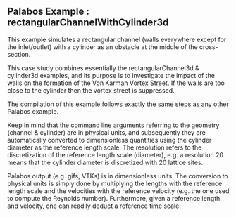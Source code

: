 ## Palabos Example : rectangularChannelWithCylinder3d

This example simulates a rectangular channel (walls everywhere except for the inlet/outlet) with a cylinder as an obstacle at the middle of the cross-section.

This case study combines essentially the rectangularChannel3d & cylinder3d examples, and its purpose is to investigate the impact of the walls on the formation of the Von Karman Vortex Street. If the walls are too close to the cylinder then the vortex street is suppressed.

The compilation of this example follows exactly the same steps as any other Palabos example.

Keep in mind that the command line arguments referring to the geometry (channel & cylinder) are in physical units, and subsequently they are automatically converted to dimensionless quantities using the cylinder diameter as the reference length scale. The resolution refers to the discretization of the reference length scale (diameter), e.g. a resolution 20 means that the cylinder diameter is discretized with 20 lattice sites.

Palabos output (e.g. gifs, VTKs) is in dimensionless units. The conversion to physical units is simply done by multiplying the lengths with the reference length scale and the velocities with the reference velocity (e.g. the one used to compute the Reynolds number). Furthermore, given a reference length and velocity, one can readily deduct a reference time scale.
